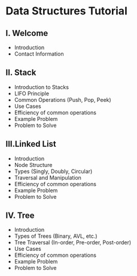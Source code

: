 # Data Structures Tutorial
## I. Welcome
* Introduction
* Contact Information
## II. Stack
* Introduction to Stacks
* LIFO Principle
* Common Operations (Push, Pop, Peek)
* Use Cases
* Efficiency of common operations
* Example Problem
* Problem to Solve
## III.Linked List
* Introduction
* Node Structure
* Types (Singly, Doubly, Circular)
* Traversal and Manipulation
* Efficiency of common operations
* Example Problem
* Problem to Solve
## IV. Tree
* Introduction
* Types of Trees (Binary, AVL, etc.)
* Tree Traversal (In-order, Pre-order, Post-order)
* Use Cases
* Efficiency of common operations
* Example Problem
* Problem to Solve
